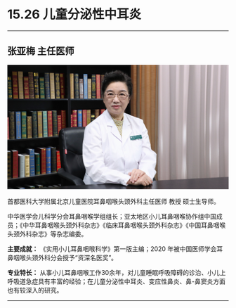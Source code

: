 # 15.26 儿童分泌性中耳炎

---

## 张亚梅 主任医师

![1683938463092](image/c15_026/1683938463092.png)

首都医科大学附属北京儿童医院耳鼻咽喉头颈外科主任医师 教授 硕士生导师。

中华医学会儿科学分会耳鼻咽喉学组组长；亚太地区小儿耳鼻咽喉协作组中国成员；《中华耳鼻咽喉头颈外科杂志》《临床耳鼻咽喉头颈外科杂志》《中国耳鼻咽喉头颈外科杂志》等杂志编委。


**主要成就：** 《实用小儿耳鼻咽喉科学》第一版主编；2020 年被中国医师学会耳鼻咽喉头颈外科分会授予“资深名医奖”。


**专业特长：** 从事小儿耳鼻咽喉工作30余年，对儿童睡眠呼吸障碍的诊治、小儿上呼吸道急症具有丰富的经验；在儿童分泌性中耳炎、变应性鼻炎、鼻-鼻窦炎方面也有较深入的研究。

---
